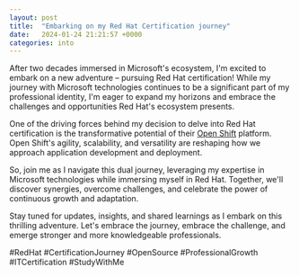 ```yaml
---
layout: post
title:  "Embarking on my Red Hat Certification journey"
date:   2024-01-24 21:21:57 +0000
categories: into
---
```


After two decades immersed in Microsoft's ecosystem, I'm excited to embark on a new adventure – pursuing Red Hat certification! While my journey with Microsoft technologies continues to be a significant part of my professional identity, I'm eager to expand my horizons and embrace the challenges and opportunities Red Hat's ecosystem presents.

One of the driving forces behind my decision to delve into Red Hat certification is the transformative potential of their [Open Shift](https://www.redhat.com/en/technologies/cloud-computing/openshift) platform. Open Shift's agility, scalability, and versatility are reshaping how we approach application development and deployment.

So, join me as I navigate this dual journey, leveraging my expertise in Microsoft technologies while immersing myself in Red Hat. Together, we'll discover synergies, overcome challenges, and celebrate the power of continuous growth and adaptation.

Stay tuned for updates, insights, and shared learnings as I embark on this thrilling adventure. Let's embrace the journey, embrace the challenge, and emerge stronger and more knowledgeable professionals.

#RedHat #CertificationJourney #OpenSource #ProfessionalGrowth #ITCertification #StudyWithMe
